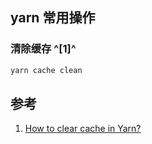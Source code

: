﻿## yarn 常用操作

### 清除缓存 ^[1]^

```bash
yarn cache clean
```



## 参考

1. [How to clear cache in Yarn?](https://stackoverflow.com/questions/39991508/how-to-clear-cache-in-yarn)